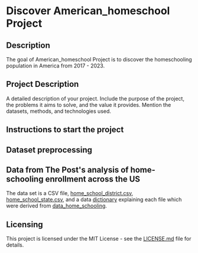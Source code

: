 # Discover American_homeschool Project

## Description
The goal of American_homeschool Project is to discover the homeschooling population in America from 2017 - 2023.



## Project Description

A detailed description of your project. Include the purpose of the project, the problems it aims to solve, and the value it provides. Mention the datasets, methods, and technologies used.

## Instructions to start the project

## Dataset preprocessing


## Data from The Post's analysis of home-schooling enrollment across the US
The data set is a CSV file, [home_school_district.csv](https://github.com/washingtonpost/data_home_schooling/blob/main/home_school_district.csv), [home_school_state.csv](https://github.com/washingtonpost/data_home_schooling/blob/main/home_school_state.csv), and a data [dictionary](https://github.com/washingtonpost/data_home_schooling/blob/main/home_school_data_dictionary.csv) explaining each file which were derived from [data_home_schooling](https://github.com/washingtonpost/data_home_schooling.git).

## Licensing
This project is licensed under the MIT License - see the [LICENSE.md](LICENSE) file for details.

